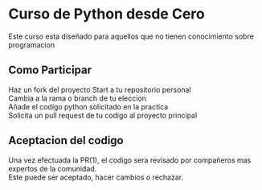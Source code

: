 # Curso de Python desde Cero

Este curso esta diseñado para aquellos que no tienen conocimiento sobre programacion  

## Como Participar

Haz un fork del proyecto Start a tu repositorio personal  
Cambia a la rama o branch de tu eleccion  
Añade el codigo python solicitado en la practica  
Solicita un pull request de tu codigo al proyecto principal  

## Aceptacion del codigo
Una vez efectuada la PR(1), el codigo sera revisado por compañeros mas expertos de la comunidad.  
Este puede ser aceptado, hacer cambios o rechazar.  


